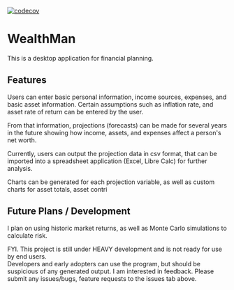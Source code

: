 [![codecov](https://codecov.io/github/bearney74/WealthMan/graph/badge.svg?token=HEIDX9MMDN)](https://codecov.io/github/bearney74/WealthMan)

# WealthMan
This is a desktop application for financial planning.

## Features
Users can enter basic personal information, income sources, expenses, and basic asset information.
Certain assumptions such as inflation rate, and asset rate of return can be entered by
the user.

From that information, projections (forecasts) can be made for several years in the 
future showing how income, assets, and expenses affect a person's net worth.

Currently, users can output the projection data in csv format, that can be imported into a spreadsheet
application (Excel, Libre Calc) for further analysis.

Charts can be generated for each projection variable, as well as custom charts for asset totals, asset contri

## Future Plans / Development
I plan on using historic market returns, as well as Monte Carlo simulations to calculate risk.



FYI.   This project is still under HEAVY development and is not ready for use by end users.  
Developers and early adopters can use the program, but should be suspicious of any generated output.
I am interested in feedback.  Please submit any issues/bugs, feature requests to the issues tab above.

